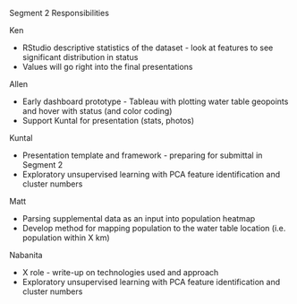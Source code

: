 Segment 2 Responsibilities

Ken
- RStudio descriptive statistics of the dataset - look at features to see significant distribution in status
- Values will go right into the final presentations

Allen
- Early dashboard prototype - Tableau with plotting water table geopoints and hover with status (and color coding)
- Support Kuntal for presentation (stats, photos)

Kuntal
- Presentation template and framework - preparing for submittal in Segment 2
- Exploratory unsupervised learning with PCA feature identification and cluster numbers

Matt
- Parsing supplemental data as an input into population heatmap
- Develop method for mapping population to the water table location (i.e. population within X km)

Nabanita
- X role - write-up on technologies used and approach
- Exploratory unsupervised learning with PCA feature identification and cluster numbers